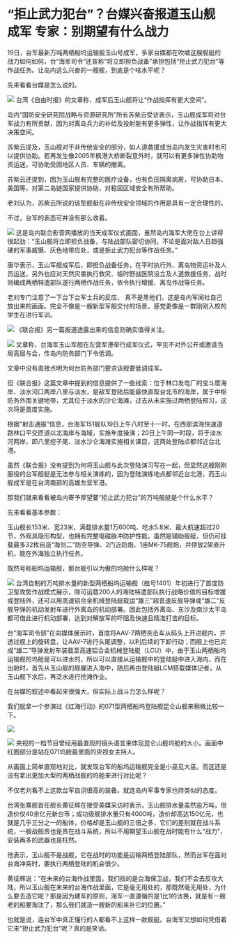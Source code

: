 

# “拒止武力犯台”？台媒兴奋报道玉山舰成军 专家：别期望有什么战力

19日，台军最新万吨两栖船坞运输舰玉山号成军，多家台媒都在吹嘘这艘舰艇的战力如何如何，台“海军司令”还宣称“将立即担负战备”承担包括“拒止武力犯台”等作战任务。让岛内这么兴奋的一艘舰，到底是个啥水平呢？

先来看看台媒是怎么说的。

![](https://inews.gtimg.com/om_bt/OAxanPWjvjo0XNHWMnKjN-tlLOs4E2lU-zMLioq-tUC2kAA/1000)
台湾《自由时报》的文章称，成军后玉山舰将让“作战指挥有更大空间”。

岛内“国防安全研究院战略与资源研究所”所长苏紫云受访表示，玉山舰成军将对台军战力有所贡献，因为对离岛兵力的补给及投射能有更多弹性，让作战指挥有更大决策空间。

苏紫云提及，玉山舰对于非传统安全的部分，如人道救援或当岛内发生灾害时也可以提供协助。若再发生像2005年枫港大桥断裂意外时，就可以有更多弹性协助物资运送，可协助受困地区人员、车辆的撤离。

苏紫云还提到，因为玉山舰有完整的医疗设备，也有负压隔离病房，可协助日本、美国等，对第二岛链国家提供协助，对稳固区域安全有所帮助。

老刘认为，苏紫云所说的该型舰艇在非传统安全领域的作用是具有一定合理性的。

不过，台军的表态可并没有那么收着。

![](https://inews.gtimg.com/om_bt/OEFScbgKUUvF10AomU2kU9l91kptzYkQc7v1ppWuvY3lwAA/1000)
这是岛内联合影音网播放的当天成军仪式画面，虽然岛内海军大佬在台上讲得很起劲：“玉山舰将立即担负战备，与陆战部队密切协同，不论是面对敌人日趋强硬的军事威慑、灰色地带应处，或是拒止武力犯台等作战任务。”

唐华表示，玉山军舰成军后，即担负战备任务，在平时执行外、离岛物资运补及人员运送，另外也应对天然灾害执行救灾、临时野战医院设立及人道救援任务，战时则编成两栖特遣部队遂行两栖作战任务，依令执行增援、离岛作战等任务。

老刘专门注意了一下台下台军士兵的反应，
真不是黑他们，这是岛内军闻社自己放出来的画面。完全不像是一艘新型军舰交付的场景，感觉更像是一群刚刚入校的学生在进行军训。

![](https://inews.gtimg.com/om_bt/OKPNsmp8t8NXXnFSP7jDGPOtTd3bvyV74ZPfkSbWRDAX8AA/1000)
《联合报》另一篇报道透露出来的信息则确实值得关注。

![](https://inews.gtimg.com/om_bt/OKAKxpiI4Z0JeTHmPMQ2aV1tQje5xZ1i71rlvZIohusd0AA/1000)
文章称，台海军玉山军舰在左营军港举行成军仪式，罕见不对外公开或邀请当局高层与会，传岛内防务部门下令低调。

文章中没有直接点明为何台防务部门要求该舰要低调成军。

但《联合报》这篇文章中提到的信息提供了一些线索：位于林口发电厂的宝斗厝海岸、淡水河口两岸八里与淡水，是敌军登陆后能最快直取台北市的海岸，属于中枢防务外围关键地带，尤其位于淡水的沙仑海滩，过去从未实施过两栖登陆预习，这次将是首度实施。

根据“射击通报”信息，台海军151舰队19日上午八时至十一时，在西部滨海快速道路林口平交匝道以北海岸与海域，实施年度操演；20日上午同一时段，将于淡水河两岸，即八里挖子尾、淡水沙仑海滩实施相关课目，这两处登陆点都邻近台北港。

虽然《联合报》没有提到为何将玉山舰与此次登陆演习写在一起，但显然这艘刚刚服役的台军舰艇是无法参与相关演练的，因为登陆演练地点都邻近台北港，而玉山舰成军是在台湾南部的高雄左营军港。

那我们就来看看被岛内寄予厚望要“拒止武力犯台”的万吨舰艇是个什么水平？

先来看看基本参数：

玉山舰长153米、宽23米，满载排水量1万600吨、吃水5.8米、最大航速超过20节，外观具隐形构型，也拥有完整电磁脉冲防护性能，虽然是辅助舰艇，但仍可挂载最多32枚自造“海剑二”防空导弹、2门近防炮、1座MK-75舰炮，并停放2架直升机，能在外海独立执行任务。

既然号称船坞运输舰，那台舰引以为傲的坞舱什么样呢？

![](https://inews.gtimg.com/om_bt/OOcKBtMvn0u_5fVXypdWRlpzKoteYLg7SqIJu4mfvHUuUAA/1000)
台湾自制的万吨排水量的新型两栖船坞运输舰（舷号1401）年初进行了首度防卫型攻势作战模式展示，除可运载200人的海陆特遣部队执行战略价值的目标增援或登陆外，还可以用高速铝合金机械登陆艇载运“雄三”超音速反舰导弹或“雄二”反舰导弹的机动发射车进行外离岛的机动部署。因此包括外离岛、东沙及南沙太平岛都可借此进行机动部署，达到对解放军的吓阻及快速且精准打击的目标。

台“海军司令部”在向媒体展示时，首度将AAV-7两栖突击车从码头上开进舰内，并透过舰上的旋转盘，让AAV-7进行头尾调整，以利后续的下卸行动；而舰上也已完成“雄二”导弹发射车装载至高速铝合金机械登陆艇（LCU）中，由于玉山两栖船坞运输舰的坞舱是可以进水的，所以可以直接从运输舰中的登陆艇中进入海内，而在出舱时，首先从玉山舰的舰艉进入海中，随后再由登陆艇LCM搭载媒体记者，从玉山舰下水后，再泛水进行抢滩作业。

在台媒的叙述中看起来很强大，但实际上战斗力怎么样呢？

我们就拿一个参演过《红海行动》的071型两栖船坞登陆舰昆仑山舰来稍微比较一下。

![](https://inews.gtimg.com/om_bt/O7oUPW1xfQSvNvEuw_-enWsYUG68J_Rztu4Kb0asWW9uYAA/1000)

![](https://inews.gtimg.com/om_bt/ONLPbnkEzVrza-qeOH6mKpvKi35BZuEQfRCB77T4MPvUkAA/1000)
央视的一档节目曾经用最直观的镜头语言来体现昆仑山舰坞舱的大小。画面中红圈部分是站在071坞舱最里面的央视女主持人。

从画面上简单直观地对比，就发现台军的船坞运输舰完全是小巫见大巫。而这还是没有拿出更加大型的两栖战舰的坞舱来进行对比呢？

不仅老刘看不上这款台军自诩很高的装备。就连岛内军事专家也持类似的态度。

台湾张骞舰首任舰长黄征辉在接受美媒采访时表示，玉山舰排水量虽然逾万吨，但造价仅40余亿元新台币；成功级舰排水量只有4000吨，造价却高达150亿元，也就是几乎三分之一的船体，价格却是玉山舰的三倍之多，它们的差别就在战斗系统，一艘战舰贵也是贵在战斗系统，所以不用期望玉山舰在战时能有什么“战力”，安装再多的武器也是枉然。

他表示，玉山舰不是战舰，它在战时的功能是运输两栖登陆部队，然而台军在面对台海冲突时，要执行两栖登陆的机会很少。

黄征辉说：“在未来的台海作战里面，我们指的是台海保卫战，我们不会去反攻大陆，所以玉山舰在未来的台海作战里面，它是毫无用处的，那既然毫无用处，为什么要去造它呢？那是因为建军的原则，海军一直遵循的是1比1的汰换，就是有一艘老的船要淘汰了，那么我们就造一艘新的船来补它的位置。”

也就是说，连台军中真正懂行的人都看不上这样一款舰艇。台海军又想如何凭借着它来“拒止武力犯台”呢？真的是笑话。

